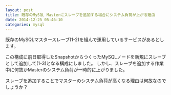 ```yaml
---
layout: post
title: 既存のMySQL Masterにスレーブを追加する場合にシステム負荷が上がる理由
date: 2014-12-25 05:46:10
categories: mysql
---
```

<p>既存のMySQLマスタースレーブ(1-2)を組んで運用しているサービスがあるとします。</p>

<p>この構成に前日取得したSnapshotからつくったMySQLノードを新規にスレーブとして追加して(1-3)となる構成にしました。
しかし、スレーブを追加する作業中に何故かMasterのシステム負荷が一時的に上がりました。</p>

<p>スレーブを追加することでマスターのシステム負荷が高くなる理由は何故なのでしょうか？</p>
